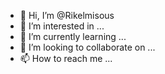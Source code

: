 - 👋 Hi, I’m @Rikelmisous
- 👀 I’m interested in ...
- 🌱 I’m currently learning ...
- 💞️ I’m looking to collaborate on ...
- 📫 How to reach me ...

<!---
Rikelmisous/Rikelmisous is a ✨ special ✨ repository because its `README.md` (this file) appears on your GitHub profile.
You can click the Preview link to take a look at your changes.
--->
